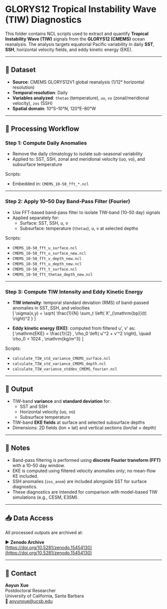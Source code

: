 # GLORYS12 Tropical Instability Wave (TIW) Diagnostics

This folder contains NCL scripts used to extract and quantify **Tropical Instability Wave (TIW)** signals from the **GLORYS12 (CMEMS)** ocean reanalysis. The analysis targets equatorial Pacific variability in daily **SST**, **SSH**, horizontal velocity fields, and eddy kinetic energy (EKE).

---

## 🌊 Dataset

- **Source**: CMEMS GLORYS12V1 global reanalysis (1/12° horizontal resolution)
- **Temporal resolution**: Daily
- **Variables analyzed**: `thetao` (temperature), `uo`, `vo` (zonal/meridional velocity), `zos` (SSH)
- **Spatial domain**: 10°S–10°N, 120°E–80°W

---

## 🔁 Processing Workflow

### Step 1: Compute Daily Anomalies
- Remove the daily climatology to isolate sub-seasonal variability
- Applied to: SST, SSH, zonal and meridional velocity (uo, vo), and subsurface temperature

Scripts:
- Embedded in: `CMEMS_10-50_fft_*.ncl`

---

### Step 2: Apply 10–50 Day Band-Pass Filter (Fourier)
- Use FFT-based band-pass filter to isolate TIW-band (10–50 day) signals
- Applied separately for:
  - Surface: SST, SSH, u, v
  - Subsurface: temperature (`thetao`), u, v at selected depths

Scripts:
- `CMEMS_10-50_fft_u_surface.ncl`
- `CMEMS_10-50_fft_u_surface_new.ncl`
- `CMEMS_10-50_fft_v_depth_new.ncl`
- `CMEMS_10-50_fft_u_depth_new.ncl`
- `CMEMS_10-50_fft_t_surface.ncl`
- `CMEMS_10-50_fft_thetao_depth_new.ncl`

---

### Step 3: Compute TIW Intensity and Eddy Kinetic Energy
- **TIW intensity**: temporal standard deviation (RMS) of band-passed anomalies in SST, SSH, and velocities  
  \[
  \sigma(x,y) = \sqrt{ \frac{1}{N} \sum_t \left( X'_{\mathrm{bp}}(t) \right)^2 }
  \]

- **Eddy kinetic energy (EKE)**: computed from filtered u', v' as:  
  \[
  \mathrm{EKE} = \frac{1}{2} \, \rho_0 \left( u'^2 + v'^2 \right), \quad \rho_0 = 1024 \, \mathrm{kg/m^3}
  \]

Scripts:
- `calculate_TIW_std_variance_CMEMS_surface.ncl`
- `calculate_TIW_std_variance_CMEMS_depth.ncl`
- `calculate_TIW_variance_stddev_CMEMS_fourier.ncl`

---

## 📂 Output

- TIW-band **variance** and **standard deviation** for:
  - SST and SSH
  - Horizontal velocity (uo, vo)
  - Subsurface temperature
- TIW-band **EKE fields** at surface and selected subsurface depths  
- Dimensions: 2D fields (lon × lat) and vertical sections (lon/lat × depth)

---

## 📌 Notes

- Band-pass filtering is performed using **discrete Fourier transform (FFT)** with a 10–50 day window.
- EKE is computed using filtered velocity anomalies only; no mean-flow KE included.
- SSH anomalies (`zos_anom`) are included alongside SST for surface diagnostics.
- These diagnostics are intended for comparison with model-based TIW simulations (e.g., CESM, E3SM).

---

## 📥 Data Access

All processed outputs are archived at:

▶ **Zenodo Archive**  
[https://doi.org/10.5281/zenodo.15454130](https://doi.org/10.5281/zenodo.15454130)

---

## 📧 Contact

**Aoyun Xue**  
Postdoctoral Researcher  
University of California, Santa Barbara  
📧 aoyunxue@ucsb.edu

